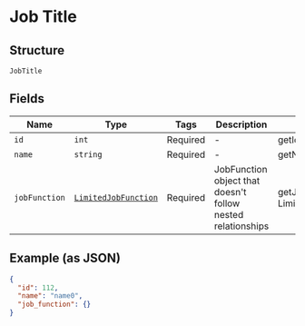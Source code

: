 
# Job Title

## Structure

`JobTitle`

## Fields

| Name | Type | Tags | Description | Getter | Setter |
|  --- | --- | --- | --- | --- | --- |
| `id` | `int` | Required | - | getId(): int | setId(int id): void |
| `name` | `string` | Required | - | getName(): string | setName(string name): void |
| `jobFunction` | [`LimitedJobFunction`](../../doc/models/limited-job-function.md) | Required | JobFunction object that doesn't<br>follow nested relationships | getJobFunction(): LimitedJobFunction | setJobFunction(LimitedJobFunction jobFunction): void |

## Example (as JSON)

```json
{
  "id": 112,
  "name": "name0",
  "job_function": {}
}
```

